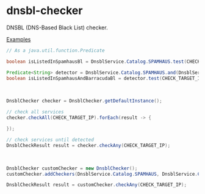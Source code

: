 # dnsbl-checker
DNSBL (DNS-Based Black List) checker. 


[Examples](https://github.com/try0/dnsbl-checker/blob/master/dnsbl-checker/src/test/java/jp/try0/jlib/dnsbl/DnsblCheckerExamples.java)


```java
// As a java.util.function.Predicate

boolean isListedInSpamhausBl = DnsblService.Catalog.SPAMHAUS.test(CHECK_TARGET_IP);

Predicate<String> detector = DnsblService.Catalog.SPAMHAUS.and(DnsblService.Catalog.BARRACUDA);
boolean isListedInSpamhausAndBarracudaBl = detector.test(CHECK_TARGET_IP);
```
<br>


```java
DnsblChecker checker = DnsblChecker.getDefaultInstance();

// check all services
checker.checkAll(CHECK_TARGET_IP).forEach(result -> {

});

// check services until detected
DnsblCheckResult result = checker.checkAny(CHECK_TARGET_IP);
```
<br>


```java
DnsblChecker customChecker = new DnsblChecker();
customChecker.addCheckers(DnsblService.Catalog.SPAMHAUS, DnsblService.Catalog.BARRACUDA);

DnsblCheckResult result = customChecker.checkAny(CHECK_TARGET_IP);
```
